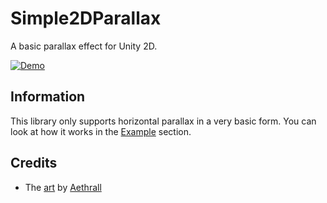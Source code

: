 # Simple2DParallax
A basic parallax effect for Unity 2D.

[![Demo](https://i.imgur.com/WXzVLs5.gif)](https://youtu.be/Im8eCi0pSss)



## Information
This library only supports horizontal parallax in a very basic form. You can look at how it works in the [Example](Assets/Simple2DParallax/Scripts/Example) section.
## Credits
* The [art](https://aethrall.itch.io/demon-woods-parallax-background) by [Aethrall](https://twitter.com/Aethrall)
